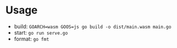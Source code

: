 
# Usage
* build: `GOARCH=wasm GOOS=js go build -o dist/main.wasm main.go`
* start: `go run serve.go`
* format: `go fmt`
